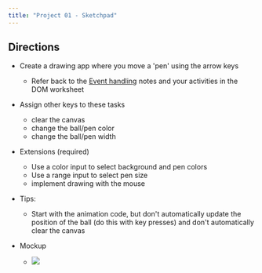 ```yaml
---
title: "Project 01 - Sketchpad"
---
```


## Directions

- Create a drawing app where you move a 'pen' using the arrow keys
  - Refer back to the [Event handling](/cp1/notes/unit-09/04-event-handling) notes and your
  activities in the DOM worksheet

- Assign other keys to these tasks
  - clear the canvas
  - change the ball/pen color
  - change the ball/pen width

- Extensions (required)
  - Use a color input to select background and pen colors
  - Use a range input to select pen size
  - implement drawing with the mouse

- Tips:
  - Start with the animation code, but don't automatically update the position of the ball
  (do this with key presses) and don't automatically clear the canvas

- Mockup
  - ![](/images/cp1/unit-10/sketchpad.png)
